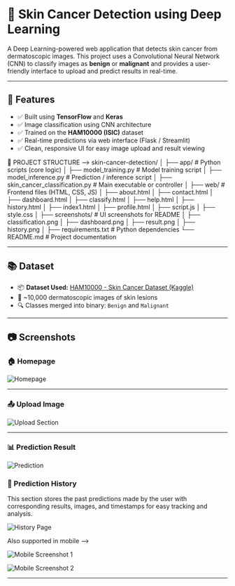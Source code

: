 # 🧠 Skin Cancer Detection using Deep Learning

A Deep Learning-powered web application that detects skin cancer from dermatoscopic images. This project uses a Convolutional Neural Network (CNN) to classify images as **benign** or **malignant** and provides a user-friendly interface to upload and predict results in real-time.

---

## 🚀 Features

- ✅ Built using **TensorFlow** and **Keras**
- ✅ Image classification using CNN architecture
- ✅ Trained on the **HAM10000 (ISIC)** dataset
- ✅ Real-time predictions via web interface (Flask / Streamlit)
- ✅ Clean, responsive UI for easy image upload and result viewing

📁 PROJECT STRUCTURE -->
skin-cancer-detection/
│
├── app/                         # Python scripts (core logic)
│   ├── model_training.py        # Model training script
│   ├── model_inference.py       # Prediction / inference script
│   ├── skin_cancer_classification.py  # Main executable or controller
│
├── web/                         # Frontend files (HTML, CSS, JS)
│   ├── about.html
│   ├── contact.html
│   ├── dashboard.html
│   ├── classify.html
│   ├── help.html
│   ├── history.html
│   ├── index1.html
│   ├── profile.html
│   ├── script.js
│   ├── style.css
│
├── screenshots/                 # UI screenshots for README
│   ├── classification.png
│   ├── dashboard.png
│   ├── result.png
│   ├── history.png
│
├── requirements.txt             # Python dependencies
└── README.md                    # Project documentation
                   
---

## 📚 Dataset

- 📦 **Dataset Used:** [HAM10000 - Skin Cancer Dataset (Kaggle)](https://www.kaggle.com/datasets/kmader/skin-cancer-mnist-ham10000)
- 📸 ~10,000 dermatoscopic images of skin lesions
- 🔍 Classes merged into binary: `Benign` and `Malignant`

---

## 📷 Screenshots

### 🏠 Homepage
![Homepage](dashboard.png)

---

### 📤 Upload Image
![Upload Section](result.png)

---

### 📊 Prediction Result
![Prediction](result.png)

### 📜 Prediction History
This section stores the past predictions made by the user with corresponding results, images, and timestamps for easy tracking and analysis.

![History Page](history.png)

Also supported in mobile -->

![Mobile Screenshot 1](mobile_version.jpg)

![Mobile Screenshot 2](mobile_version2.jpg)

---






